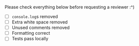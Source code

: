 Please check everything below before requesting a reviewer :^)

- [ ] `console.log`s removed
- [ ] Extra white space removed
- [ ] Unused comments removed
- [ ] Formatting correct
- [ ] Tests pass locally
